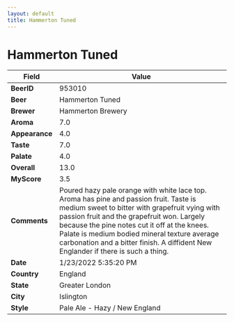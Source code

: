 ```yaml
---
layout: default
title: Hammerton Tuned
---
```


# Hammerton Tuned

| Field         | Value     |
|---------------|-----------|
| **BeerID** | 953010 |
| **Beer** | Hammerton Tuned |
| **Brewer** | Hammerton Brewery |
| **Aroma** | 7.0 |
| **Appearance** | 4.0 |
| **Taste** | 7.0 |
| **Palate** | 4.0 |
| **Overall** | 13.0 |
| **MyScore** | 3.5 |
| **Comments** | Poured hazy pale orange with white lace top. Aroma has pine and passion fruit. Taste is medium sweet to bitter with grapefruit vying with passion fruit and the grapefruit won. Largely because the pine notes cut it off at the knees. Palate is medium bodied mineral texture average carbonation and a bitter finish. A diffident New Englander if there is such a thing. |
| **Date** | 1/23/2022 5:35:20 PM |
| **Country** | England |
| **State** | Greater London |
| **City** | Islington |
| **Style** | Pale Ale - Hazy / New England |
